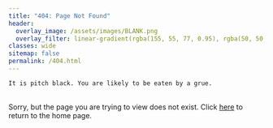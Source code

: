 ```yaml
---
title: "404: Page Not Found"
header:
  overlay_image: /assets/images/BLANK.png
  overlay_filter: linear-gradient(rgba(155, 55, 77, 0.95), rgba(50, 50, 105, 0.95))
classes: wide
sitemap: false
permalink: /404.html
---
```


```
It is pitch black. You are likely to be eaten by a grue.
```  
  \
Sorry, but the page you are trying to view does not exist. Click [here](/) to return to the home page.
